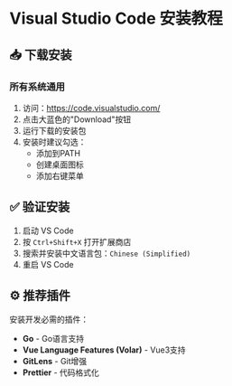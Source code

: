 # Visual Studio Code 安装教程

## 📥 下载安装

### 所有系统通用
1. 访问：https://code.visualstudio.com/
2. 点击大蓝色的"Download"按钮
3. 运行下载的安装包
4. 安装时建议勾选：
   - 添加到PATH
   - 创建桌面图标
   - 添加右键菜单

## ✅ 验证安装

1. 启动 VS Code
2. 按 `Ctrl+Shift+X` 打开扩展商店
3. 搜索并安装中文语言包：`Chinese (Simplified)`
4. 重启 VS Code

## ⚙️ 推荐插件

安装开发必需的插件：
- **Go** - Go语言支持
- **Vue Language Features (Volar)** - Vue3支持  
- **GitLens** - Git增强
- **Prettier** - 代码格式化

 